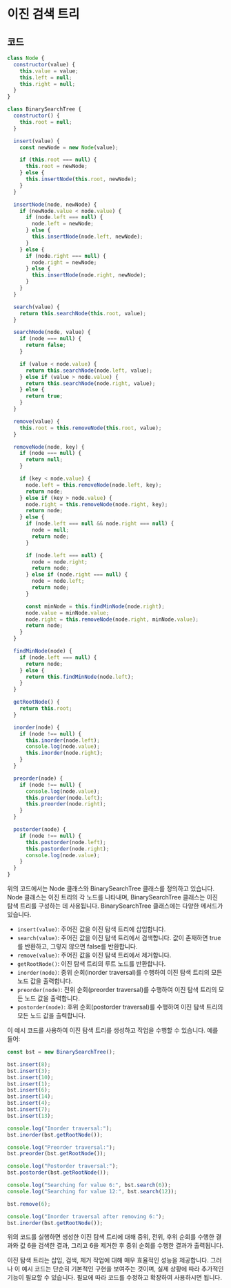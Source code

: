 # 이진 검색 트리

## 코드
```js
class Node {
  constructor(value) {
    this.value = value;
    this.left = null;
    this.right = null;
  }
}

class BinarySearchTree {
  constructor() {
    this.root = null;
  }

  insert(value) {
    const newNode = new Node(value);

    if (this.root === null) {
      this.root = newNode;
    } else {
      this.insertNode(this.root, newNode);
    }
  }

  insertNode(node, newNode) {
    if (newNode.value < node.value) {
      if (node.left === null) {
        node.left = newNode;
      } else {
        this.insertNode(node.left, newNode);
      }
    } else {
      if (node.right === null) {
        node.right = newNode;
      } else {
        this.insertNode(node.right, newNode);
      }
    }
  }

  search(value) {
    return this.searchNode(this.root, value);
  }

  searchNode(node, value) {
    if (node === null) {
      return false;
    }

    if (value < node.value) {
      return this.searchNode(node.left, value);
    } else if (value > node.value) {
      return this.searchNode(node.right, value);
    } else {
      return true;
    }
  }

  remove(value) {
    this.root = this.removeNode(this.root, value);
  }

  removeNode(node, key) {
    if (node === null) {
      return null;
    }

    if (key < node.value) {
      node.left = this.removeNode(node.left, key);
      return node;
    } else if (key > node.value) {
      node.right = this.removeNode(node.right, key);
      return node;
    } else {
      if (node.left === null && node.right === null) {
        node = null;
        return node;
      }

      if (node.left === null) {
        node = node.right;
        return node;
      } else if (node.right === null) {
        node = node.left;
        return node;
      }

      const minNode = this.findMinNode(node.right);
      node.value = minNode.value;
      node.right = this.removeNode(node.right, minNode.value);
      return node;
    }
  }

  findMinNode(node) {
    if (node.left === null) {
      return node;
    } else {
      return this.findMinNode(node.left);
    }
  }

  getRootNode() {
    return this.root;
  }

  inorder(node) {
    if (node !== null) {
      this.inorder(node.left);
      console.log(node.value);
      this.inorder(node.right);
    }
  }

  preorder(node) {
    if (node !== null) {
      console.log(node.value);
      this.preorder(node.left);
      this.preorder(node.right);
    }
  }

  postorder(node) {
    if (node !== null) {
      this.postorder(node.left);
      this.postorder(node.right);
      console.log(node.value);
    }
  }
}

```

위의 코드에서는 Node 클래스와 BinarySearchTree 클래스를 정의하고 있습니다. Node 클래스는 이진 트리의 각 노드를 나타내며, BinarySearchTree 클래스는 이진 탐색 트리를 구성하는 데 사용됩니다. BinarySearchTree 클래스에는 다양한 메서드가 있습니다.

- `insert(value)`: 주어진 값을 이진 탐색 트리에 삽입합니다.
- `search(value)`: 주어진 값을 이진 탐색 트리에서 검색합니다. 값이 존재하면 true를 반환하고, 그렇지 않으면 false를 반환합니다.
- `remove(value)`: 주어진 값을 이진 탐색 트리에서 제거합니다.
- `getRootNode()`: 이진 탐색 트리의 루트 노드를 반환합니다.
- `inorder(node)`: 중위 순회(inorder traversal)를 수행하여 이진 탐색 트리의 모든 노드 값을 출력합니다.
- `preorder(node)`: 전위 순회(preorder traversal)를 수행하여 이진 탐색 트리의 모든 노드 값을 출력합니다.
- `postorder(node)`: 후위 순회(postorder traversal)를 수행하여 이진 탐색 트리의 모든 노드 값을 출력합니다.

이 예시 코드를 사용하여 이진 탐색 트리를 생성하고 작업을 수행할 수 있습니다. 예를 들어:

```javascript
const bst = new BinarySearchTree();

bst.insert(8);
bst.insert(3);
bst.insert(10);
bst.insert(1);
bst.insert(6);
bst.insert(14);
bst.insert(4);
bst.insert(7);
bst.insert(13);

console.log("Inorder traversal:");
bst.inorder(bst.getRootNode());

console.log("Preorder traversal:");
bst.preorder(bst.getRootNode());

console.log("Postorder traversal:");
bst.postorder(bst.getRootNode());

console.log("Searching for value 6:", bst.search(6));
console.log("Searching for value 12:", bst.search(12));

bst.remove(6);

console.log("Inorder traversal after removing 6:");
bst.inorder(bst.getRootNode());
```

위의 코드를 실행하면 생성한 이진 탐색 트리에 대해 중위, 전위, 후위 순회를 수행한 결과와 값 6을 검색한 결과, 그리고 6을 제거한 후 중위 순회를 수행한 결과가 출력됩니다.

이진 탐색 트리는 삽입, 검색, 제거 작업에 대해 매우 효율적인 성능을 제공합니다. 그러나 이 예시 코드는 단순히 기본적인 구현을 보여주는 것이며, 실제 상황에 따라 추가적인 기능이 필요할 수 있습니다. 필요에 따라 코드를 수정하고 확장하여 사용하시면 됩니다.

